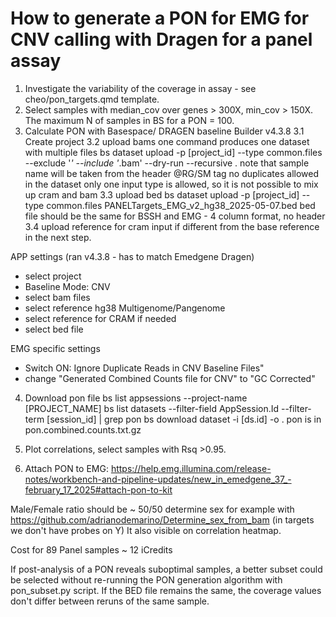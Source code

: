 # How to generate a PON for EMG for CNV calling with Dragen for a panel assay

1. Investigate the variability of the coverage in assay - see cheo/pon_targets.qmd template.
2. Select samples with median_cov over genes > 300X, min_cov > 150X. The maximum N of samples in BS for a PON = 100.
3. Calculate PON with Basespace/ DRAGEN baseline Builder v4.3.8
3.1 Create project
3.2 upload bams
one command produces one dataset with multiple files
bs dataset upload -p [project_id] --type common.files --exclude '*' --include '*.bam' --dry-run --recursive .
note that sample name will be taken from the header @RG/SM tag no duplicates allowed in the dataset
only one input type is allowed, so it is not possible to mix up cram and bam
3.3 upload bed
bs dataset upload -p [project_id] --type common.files PANELTargets_EMG_v2_hg38_2025-05-07.bed
bed file should be the same for BSSH and EMG - 4 column format, no header
3.4 upload reference for cram input if different from the base reference in the next step.

APP settings (ran v4.3.8 - has to match Emedgene Dragen)
- select project
- Baseline Mode: CNV
- select bam files
- select reference hg38 Multigenome/Pangenome
- select reference for CRAM if needed
- select bed file

EMG specific settings
- Switch ON: Ignore Duplicate Reads in CNV Baseline Files"
- change "Generated Combined Counts file for CNV" to "GC Corrected"

4. Download pon file
bs list appsessions  --project-name [PROJECT_NAME]
bs list datasets  --filter-field AppSession.Id --filter-term [session_id] | grep pon
bs download dataset -i [ds.id] -o .
pon is in pon.combined.counts.txt.gz

5. Plot correlations, select samples with Rsq >0.95.

6. Attach PON to EMG:
https://help.emg.illumina.com/release-notes/workbench-and-pipeline-updates/new_in_emedgene_37_-february_17_2025#attach-pon-to-kit

Male/Female ratio should be ~ 50/50
determine sex for example with https://github.com/adrianodemarino/Determine_sex_from_bam
(in targets we don't have probes on Y)
It also visible on correlation heatmap.

Cost for 89 Panel samples ~ 12 iCredits

If post-analysis of a PON reveals suboptimal samples, 
a better subset could be selected without re-running the PON generation algorithm with pon_subset.py script.
If the BED file remains the same, the coverage values don't differ between reruns of the same sample.